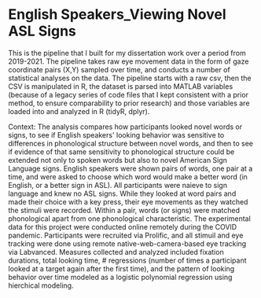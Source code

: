 # English Speakers_Viewing Novel ASL Signs
This is the pipeline that I built for my dissertation work over a period from 2019-2021. The pipeline takes raw eye movement data in the form of gaze coordinate pairs (X,Y) sampled over time, and conducts a number of statistical analyses on the data. The pipeline starts with a raw csv, then the CSV is manipulated in R, the dataset is parsed into MATLAB variables (because of a legacy series of code files that I kept consistent with a prior method, to ensure comparability to prior research) and those variables are loaded into and analyzed in R (tidyR, dplyr). 

Context:
The analysis compares how participants looked novel words or signs, to see if English speakers' looking behavior was sensitive to differences in phonological structure between novel words, and then to see if evidence of that same sensitivity to phonological structure could be extended not only to spoken words but also to novel American Sign Language signs. English speakers were shown pairs of words, one pair at a time, and were asked to choose which word would make a better word (in English, or a better sign in ASL). All participants were naieve to sign language and knew no ASL signs. While they looked at word pairs and made their choice with a key press, their eye movements as they watched the stimuli were recorded. Within a pair, words (or signs) were matched phonological apart from one phonological characteristic. The experimental data for this project were conducted online remotely during the COVID pandemic. Participants were recruited via Prolific, and all stimuil and eye tracking were done using remote native-web-camera-based eye tracking via Labvanced. Measures collected and analyzed included fixation durations, total looking time, # regressions (number of times a participant looked at a target again after the first time), and the pattern of looking behavior over time modeled as a logistic polynomial regression using hierchical modeling. 


